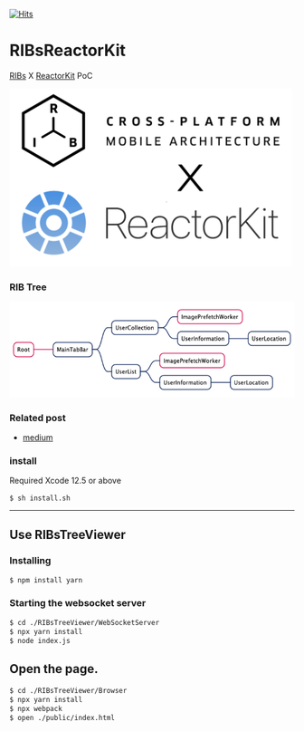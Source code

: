 [![Hits](https://hits.seeyoufarm.com/api/count/incr/badge.svg?url=https%3A%2F%2Fgithub.com%2FElonPark%2FRIBsReactorKit&count_bg=%235890E1&title_bg=%23555555&icon=&icon_color=%23E7E7E7&title=hits&edge_flat=false)](https://hits.seeyoufarm.com)

# RIBsReactorKit

[RIBs](https://github.com/uber/RIBs) X [ReactorKit](https://github.com/ReactorKit/ReactorKit) PoC

<img src="./Docs/RIBsReactorKit.png" alt="RIBsReactorKit" width="500" />

### RIB Tree
<img src="./Docs/UML.png" alt="UML" />

### Related post
- [medium](https://blog.mathpresso.com/ribs에-reactorkit-도입하기-6593124a34ec)

### install

Required Xcode 12.5 or above
```shell
$ sh install.sh
```

---
## Use RIBsTreeViewer

### Installing 

```
$ npm install yarn
```

### Starting the websocket server

```shell
$ cd ./RIBsTreeViewer/WebSocketServer
$ npx yarn install
$ node index.js
```

## Open the page.

```shell
$ cd ./RIBsTreeViewer/Browser
$ npx yarn install
$ npx webpack
$ open ./public/index.html
```


